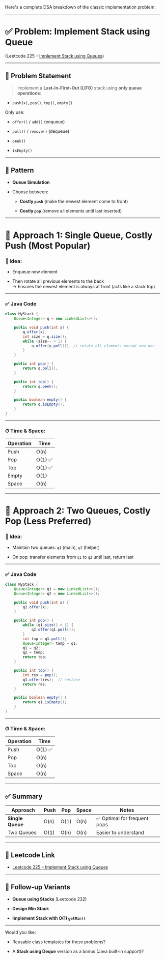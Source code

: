 Here's a complete DSA breakdown of the classic implementation problem:

---

# ✅ Problem: **Implement Stack using Queue**

(Leetcode 225 – [Implement Stack using Queues](https://leetcode.com/problems/implement-stack-using-queues/))

---

## 🔹 Problem Statement

> Implement a **Last-In-First-Out (LIFO)** stack using **only queue operations**:

- `push(x)`, `pop()`, `top()`, `empty()`
    

Only use:

- `offer()` / `add()` (enqueue)
    
- `poll()` / `remove()` (dequeue)
    
- `peek()`
    
- `isEmpty()`
    

---

## 🔁 Pattern

- **Queue Simulation**
    
- Choose between:
    
    - **Costly `push`** (make the newest element come to front)
        
    - **Costly `pop`** (remove all elements until last inserted)
        

---

# 🔻 Approach 1: Single Queue, Costly Push (Most Popular)

### 🔸 Idea:

- Enqueue new element
    
- Then rotate all previous elements to the back  
    → Ensures the newest element is always at front (acts like a stack top)
    

---

### ✅ Java Code

```java
class MyStack {
    Queue<Integer> q = new LinkedList<>();

    public void push(int x) {
        q.offer(x);
        int size = q.size();
        while (size-- > 1) {
            q.offer(q.poll()); // rotate all elements except new one
        }
    }

    public int pop() {
        return q.poll();
    }

    public int top() {
        return q.peek();
    }

    public boolean empty() {
        return q.isEmpty();
    }
}
```

---

### ⏱ Time & Space:

|Operation|Time|
|---|---|
|Push|O(n)|
|Pop|O(1) ✅|
|Top|O(1) ✅|
|Empty|O(1)|
|Space|O(n)|

---

# 🔻 Approach 2: Two Queues, Costly Pop (Less Preferred)

### 🔸 Idea:

- Maintain two queues: `q1` (main), `q2` (helper)
    
- On pop: transfer elements from `q1` to `q2` until last, return last
    

---

### ✅ Java Code

```java
class MyStack {
    Queue<Integer> q1 = new LinkedList<>();
    Queue<Integer> q2 = new LinkedList<>();

    public void push(int x) {
        q1.offer(x);
    }

    public int pop() {
        while (q1.size() > 1) {
            q2.offer(q1.poll());
        }
        int top = q1.poll();
        Queue<Integer> temp = q1;
        q1 = q2;
        q2 = temp;
        return top;
    }

    public int top() {
        int res = pop();
        q1.offer(res);  // restore
        return res;
    }

    public boolean empty() {
        return q1.isEmpty();
    }
}
```

---

### ⏱ Time & Space:

|Operation|Time|
|---|---|
|Push|O(1) ✅|
|Pop|O(n)|
|Top|O(n)|
|Space|O(n)|

---

## ✅ Summary

|Approach|Push|Pop|Space|Notes|
|---|---|---|---|---|
|**Single Queue**|O(n)|O(1)|O(n)|✅ Optimal for frequent pops|
|Two Queues|O(1)|O(n)|O(n)|Easier to understand|

---

## 🔗 Leetcode Link

- [Leetcode 225 – Implement Stack using Queues](https://leetcode.com/problems/implement-stack-using-queues/)
    

---

## 🧠 Follow-up Variants

- **Queue using Stacks** (Leetcode 232)
    
- **Design Min Stack**
    
- **Implement Stack with O(1) `getMin()`**
    

---

Would you like:

- Reusable class templates for these problems?
    
- A **Stack using Deque** version as a bonus (Java built-in support)?